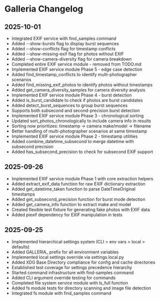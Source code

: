 # Galleria Changelog

## 2025-10-01

- Integrated EXIF service with find_samples command
- Added --show-bursts flag to display burst sequences
- Added --show-conflicts flag for timestamp conflicts
- Added --show-missing-exif flag for photos without EXIF
- Added --show-camera-diversity flag for camera breakdown
- Completed entire EXIF service module - removed from TODO.md
- Implemented EXIF service module Phase 5 - edge case detection
- Added find_timestamp_conflicts to identify multi-photographer scenarios
- Added find_missing_exif_photos to identify photos without timestamps
- Added get_camera_diversity_samples for camera diversity analysis
- Implemented EXIF service module Phase 4 - burst detection
- Added is_burst_candidate to check if photos are burst candidates
- Added detect_burst_sequences to group burst sequences
- Supports both subsecond and second-precision burst detection
- Implemented EXIF service module Phase 3 - chronological sorting
- Updated sort_photos_chronologically to include camera info in results
- Sorting now prioritizes: timestamp → camera make/model → filename
- Better handling of multi-photographer scenarios at same timestamp
- Implemented EXIF service module Phase 2 - timestamp utilities
- Added combine_datetime_subsecond to merge datetime with subsecond precision
- Added has_subsecond_precision to check for subsecond EXIF support

## 2025-09-26

- Implemented EXIF service module Phase 1 with core extraction helpers
- Added extract_exif_data function for raw EXIF dictionary extraction
- Added get_datetime_taken function to parse DateTimeOriginal timestamps
- Added get_subsecond_precision function for burst mode detection
- Added get_camera_info function to extract make and model
- Created flexible test fixture for generating fake photos with EXIF data
- Added piexif dependency for EXIF manipulation in tests

## 2025-09-25

- Implemented hierarchical settings system (CLI > env vars > local > defaults)
- Added GALLERIA_ prefix for all environment variables
- Implemented local settings override via settings.local.py
- Added XDG Base Directory compliance for config and cache directories
- Established test coverage for settings precedence hierarchy
- Started command infrastructure with find-samples command
- Added CLI argument override testing for commands
- Completed file system service module with ls_full function
- Added fs module tests for directory scanning and image file detection
- Integrated fs module with find_samples command